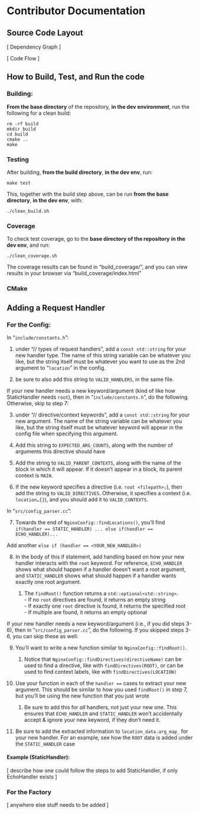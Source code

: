 # Contributor Documentation<a id="contributor-documentation"></a>

## Source Code Layout<a id="source-code-layout"></a>

\[ Dependency Graph ]

\[ Code Flow ]


## How to Build, Test, and Run the code<a id="how-to-build-test-and-run-the-code"></a>

### Building:<a id="building"></a>

**From the base directory** of the repository, **in the dev environment**, run the following for a clean build:

    rm -rf build
    mkdir build
    cd build
    cmake ..
    make


### Testing<a id="testing"></a>

After building, **from the build directory**, **in the dev env**, run:

    make test

This, together with the build step above, can be run **from the base directory**, **in the dev env**, with:

    ./clean_build.sh


### Coverage<a id="coverage"></a>

To check test coverage, go to the **base directory of the repository** **in the dev env**, and run: 

    ./clean_coverage.sh

The coverage results can be found in “build\_coverage/”, and you can view results in your browser via “build\_coverage/index.html”


### CMake<a id="cmake"></a>

## Adding a Request Handler<a id="adding-a-request-handler"></a>

### For the Config:<a id="for-the-config"></a>

In “`include/constants.h`”:

1. under “// types of request handlers”, add a `const std::string` for your new handler type. The name of this string variable can be whatever you like, but the string itself must be whatever you want to use as the 2nd argument to “`location`” in the config.

2. be sure to also add this string to `VALID_HANDLERS`, in the same file.

If your new handler needs a new keyword/argument (kind of like how StaticHandler needs `root`), then in “`include/constants.h`”, do the following. Otherwise, skip to step 7:

3. under “// directive/context keywords”, add a `const std::string` for your new argument. The name of the string variable can be whatever you like, but the string itself must be whatever keyword will appear in the config file when specifying this argument.

4. Add this string to `EXPECTED_ARG_COUNTS`, along with the number of arguments this directive should have

5. Add the string to `VALID_PARENT_CONTEXTS`, along with the name of the block in which it will appear. If it doesn’t appear in a block, its parent context is `MAIN`.

6. If the new keyword specifies a directive (i.e. `root <filepath>;`), then add the string to `VALID_DIRECTIVES`. Otherwise, it specifies a context (i.e. `location…{}`), and you should add it to `VALID_CONTEXTS`. 

In “`src/config_parser.cc`”:

7. Towards the end of `NginxConfig::findLocations()`, you’ll find\
   `if(handler == STATIC_HANDLER)
   ...
   else if(handler == ECHO_HANDLER)...`

Add another `else if (handler == <YOUR_NEW_HANDLER>)`

8. In the body of this if statement, add handling based on how your new handler interacts with the `root` keyword. For reference, `ECHO_HANDLER` shows what should happen if a handler doesn’t want a root argument, and `STATIC_HANDLER` shows what should happen if a handler wants exactly one root argument.

   1. The `findRoot()` function returns a `std::optional<std::string>`.\
      \- If no `root` directives are found, it returns an empty string\
      \- If exactly one `root` directive is found, it returns the specified root\
      \- If multiple are found, it returns an empty optional

If your new handler needs a new keyword/argument (i.e., if you did steps 3-6), then in “`src/config_parser.cc`”, do the following. If you skipped steps 3-6, you can skip these as well:

9. You’ll want to write a new function similar to `NginxConfig::findRoot()`. 

   1. Notice that `NginxConfig::findDirectives(directiveName)` can be used to find a directive, like with `findDirectives(ROOT)`, or can be used to find context labels, like with `findDirectives(LOCATION)` 

10. Use your function in each of the `handler ==` cases to extract your new argument. This should be similar to how you used `findRoot()` in step 7, but you’ll be using the new function that you just wrote

    1. Be sure to add this for _all_ handlers, not just your new one. This ensures that `ECHO_HANDLER` and `STATIC_HANDLER` won’t accidentally accept & ignore your new keyword, if they don’t need it. 

11. Be sure to add the extracted information to `location_data.arg_map_` for your new handler. For an example, see how the `ROOT` data is added under the `STATIC_HANDLER` case


#### Example (StaticHandler):<a id="example-statichandler"></a>

\[ describe how one could follow the steps to add StaticHandler, if only EchoHandler exists ]


### For the Factory<a id="for-the-factory"></a>

\[ anywhere else stuff needs to be added ]
